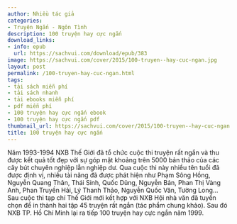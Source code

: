 ```yaml
---
author: Nhiều tác giả
categories:
- Truyện Ngắn - Ngôn Tình
description: 100 truyện hay cực ngắn
download_links:
- info: epub
  url: https://sachvui.com/download/epub/383
image: https://sachvui.com/cover/2015/100-truyen--hay-cuc-ngan.jpg
layout: post
permalink: /100-truyen-hay-cuc-ngan.html
tags:
- tải sách miễn phí
- tải sách nhanh
- tải ebooks miễn phí
- pdf miễn phí
- 100 truyện hay cực ngắn ebook
- 100 truyện hay cực ngắn pdf
thumbnail_url: https://sachvui.com/cover/2015/100-truyen--hay-cuc-ngan.jpg
title: 100 truyện hay cực ngắn
---
```


 <div class="item-desc text-justify"> Năm 1993-1994 NXB Thế Giới đã tổ chức cuộc thi truyện rất ngắn và thu được kết quả tốt đẹp với sự góp mặt khoảng trên 5000 bản thảo của các cây bút chuyên nghiệp lẫn nghiệp dư. Qua cuộc thi này nhiều tên tuổi đã được định vị, nhiều tài năng đã được phát hiện như Phạm Sông Hồng, Nguyễn Quang Thân, Thái Sinh, Quốc Dũng, Nguyễn Bản, Phan Thị Vàng Anh, Phan Truyền Hải, Lý Thanh Thảo, Nguyễn Quốc Văn, Tường Long… Sau cuộc thi tạp chí Thế Giới mới kết hợp với NXB Hội nhà văn đã tuyển chọn để in thành hai tập 45 truyện rất ngắn (tác phẩm chung khảo). Sau đó NXB TP. Hồ Chí Minh lại ra tiếp 100 truyện hay cực ngắn năm 1999. </div>